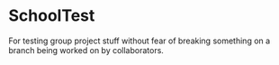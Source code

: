 # SchoolTest
For testing group project stuff without fear of breaking something on a branch being worked on by collaborators.
